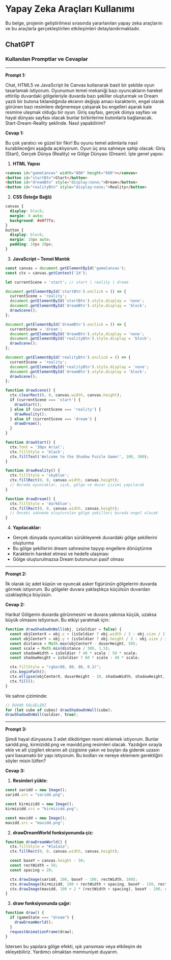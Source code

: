 # Yapay Zeka Araçları Kullanımı

Bu belge, projenin geliştirilmesi sırasında yararlanılan yapay zeka araçlarını ve bu araçlarla gerçekleştirilen etkileşimleri detaylandırmaktadır.

## ChatGPT

### Kullanılan Promptlar ve Cevaplar

---

**Prompt 1:**

Chat, HTML5 ve JavaScript ile Canvas kullanarak basit bir şekilde oyun tasarlamak istiyorum. Oyunumun temel mekaniği bazı oyuncakların hareket ettirilip duvardaki gölgeleriyle duvarda bazı şekiller oluşturmak ve Dream yazılı bir butona tıklandığında ekranın değişip amacı karakterin, engel olarak görünen bazı resimlere değmemeye çalışarak bu engelleri aşarak kale resmine ulaşmak olduğu bir oyun. Giriş sayfası, gerçek dünya sayfası ve hayal dünyası sayfası olacak bunlar birbirlerine butonlarla bağlanacak. Start-Dream-Reality şeklinde. Nasıl yapabilirim?

**Cevap 1:**

Bu çok yaratıcı ve güzel bir fikir! Bu oyunu temel adımlarla nasıl kurabileceğini aşağıda açıklıyorum. Oyun üç ana sahneye sahip olacak: Giriş (Start), Gerçek Dünya (Reality) ve Gölge Dünyası (Dream). İşte genel yapısı:

1. **HTML Yapısı**

```html
<canvas id="gameCanvas" width="800" height="600"></canvas>
<button id="startBtn">Start</button>
<button id="dreamBtn" style="display:none;">Dream</button>
<button id="realityBtn" style="display:none;">Reality</button>
```

2. **CSS (İsteğe Bağlı)**

```css
canvas {
  display: block;
  margin: 0 auto;
  background: #e0f7fa;
}
button {
  display: block;
  margin: 10px auto;
  padding: 10px 20px;
}
```

3. **JavaScript – Temel Mantık**

```javascript
const canvas = document.getElementById('gameCanvas');
const ctx = canvas.getContext('2d');

let currentScene = 'start'; // start | reality | dream

document.getElementById('startBtn').onclick = () => {
  currentScene = 'reality';
  document.getElementById('startBtn').style.display = 'none';
  document.getElementById('dreamBtn').style.display = 'block';
  drawScene();
};

document.getElementById('dreamBtn').onclick = () => {
  currentScene = 'dream';
  document.getElementById('dreamBtn').style.display = 'none';
  document.getElementById('realityBtn').style.display = 'block';
  drawScene();
};

document.getElementById('realityBtn').onclick = () => {
  currentScene = 'reality';
  document.getElementById('realityBtn').style.display = 'none';
  document.getElementById('dreamBtn').style.display = 'block';
  drawScene();
};

function drawScene() {
  ctx.clearRect(0, 0, canvas.width, canvas.height);
  if (currentScene === 'start') {
    drawStart();
  } else if (currentScene === 'reality') {
    drawReality();
  } else if (currentScene === 'dream') {
    drawDream();
  }
}

function drawStart() {
  ctx.font = '30px Arial';
  ctx.fillStyle = 'black';
  ctx.fillText('Welcome to the Shadow Puzzle Game!', 100, 300);
}

function drawReality() {
  ctx.fillStyle = 'skyblue';
  ctx.fillRect(0, 0, canvas.width, canvas.height);
  // Burada oyuncaklar, ışık, gölge ve duvar çizimi yapılacak
}

function drawDream() {
  ctx.fillStyle = 'darkblue';
  ctx.fillRect(0, 0, canvas.width, canvas.height);
  // Önceki sahnede oluşturulan gölge şekilleri burada engel olacak
}
```

4. **Yapılacaklar:**

* Gerçek dünyada oyuncakları sürükleyerek duvardaki gölge şekillerini oluşturma
* Bu gölge şekillerini dream sahnesine taşıyıp engellere dönüştürme
* Karakterin hareket etmesi ve hedefe ulaşması
* Gölge oluşturulmazsa Dream butonunun pasif olması

---

**Prompt 2:**

İlk olarak üç adet küpün ve oyuncak asker figürünün gölgelerini duvarda görmek istiyorum. Bu gölgeler duvara yaklaştıkça küçülsün duvardan uzaklaştıkça büyüsün.

**Cevap 2:**

Harika! Gölgenin duvarda görünmesini ve duvara yakınsa küçük, uzaksa büyük olmasını istiyorsun. Bu etkiyi yaratmak için:

```javascript
function drawShadowOnWall(obj, isSoldier = false) {
  const objCenterX = obj.x + (isSoldier ? obj.width / 2 : obj.size / 2);
  const objCenterY = obj.y + (isSoldier ? obj.height / 2 : obj.size / 2);
  const distance = Math.max(objCenterY - duvarHeight, 50);
  const scale = Math.min(distance / 300, 1.5);
  const shadowWidth = isSoldier ? 40 * scale : 50 * scale;
  const shadowHeight = isSoldier ? 60 * scale : 40 * scale;

  ctx.fillStyle = "rgba(80, 80, 80, 0.3)";
  ctx.beginPath();
  ctx.ellipse(objCenterX, duvarHeight - 10, shadowWidth, shadowHeight, 0, 0, Math.PI * 2);
  ctx.fill();
}
```

Ve sahne çiziminde:

```javascript
// DUVAR GÖLGELERİ
for (let cube of cubes) drawShadowOnWall(cube);
drawShadowOnWall(soldier, true);
```

---

**Prompt 3:**

Şimdi hayal dünyasına 3 adet dikdörtgen resmi eklemek istiyorum. Bunlar saridd.png, kirmizidd.png ve mavidd.png resimleri olacak. Yazdığım sırayla ekle ve alt çizgileri ekranın alt çizgisine yakın ve boyları da giderek uzasın yani basamaklı bir yapı istiyorum. Bu kodları ve nereye eklemem gerektiğini söyler misin lütfen?

**Cevap 3:**

1. **Resimleri yükle:**

```javascript
const saridd = new Image();
saridd.src = "saridd.png";

const kirmizidd = new Image();
kirmizidd.src = "kirmizidd.png";

const mavidd = new Image();
mavidd.src = "mavidd.png";
```

2. **drawDreamWorld fonksiyonunda çiz:**

```javascript
function drawDreamWorld() {
  ctx.fillStyle = "#1a1a1a";
  ctx.fillRect(0, 0, canvas.width, canvas.height);

  const baseY = canvas.height - 50;
  const rectWidth = 50;
  const spacing = 20;

  ctx.drawImage(saridd, 100, baseY - 100, rectWidth, 100);
  ctx.drawImage(kirmizidd, 100 + rectWidth + spacing, baseY - 150, rectWidth, 150);
  ctx.drawImage(mavidd, 100 + 2 * (rectWidth + spacing), baseY - 200, rectWidth, 200);
}
```

3. **draw fonksiyonunda çağır:**

```javascript
function draw() {
  if (gameState === "dream") {
    drawDreamWorld();
  }
  requestAnimationFrame(draw);
}
```
İstersen bu yapılara gölge efekti, ışık yansıması veya etkileşim de ekleyebiliriz. Yardımcı olmaktan memnuniyet duyarım.
